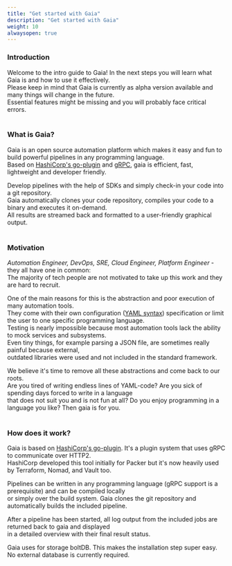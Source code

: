 ```yaml
---
title: "Get started with Gaia"
description: "Get started with Gaia"
weight: 10
alwaysopen: true
---
```


### Introduction

Welcome to the intro guide to Gaia! In the next steps you will learn what Gaia is and how to use it effectively. <br />
Please keep in mind that Gaia is currently as alpha version available and many things will change in the future. <br />
Essential features might be missing and you will probably face critical errors.
<br /><br />

### What is Gaia?

Gaia is an open source automation platform which makes it easy and fun to build powerful pipelines in any programming language. <br /> 
Based on <a href="https://github.com/hashicorp/go-plugin" target="_blank">HashiCorp's go-plugin</a> and <a href="https://grpc.io/" target="_blank">gRPC</a>, gaia is efficient, fast, lightweight and developer friendly. <br />

Develop pipelines with the help of SDKs and simply check-in your code into a git repository. <br /> 
Gaia automatically clones your code repository, compiles your code to a binary and executes it on-demand. <br />
All results are streamed back and formatted to a user-friendly graphical output.
<br /><br />

### Motivation

*Automation Engineer, DevOps, SRE, Cloud Engineer, Platform Engineer* - they all have one in common: <br />
The majority of tech people are not motivated to take up this work and they are hard to recruit. <br />

One of the main reasons for this is the abstraction and poor execution of many automation tools. <br />
They come with their own configuration (<a href="https://en.wikipedia.org/wiki/YAML" target="_blank">YAML syntax</a>) specification or limit the user to one specific programming language. <br /> 
Testing is nearly impossible because most automation tools lack the ability to mock services and subsystems. <br />
Even tiny things, for example parsing a JSON file, are sometimes really painful because external, <br />
outdated libraries were used and not included in the standard framework.

We believe it's time to remove all these abstractions and come back to our roots. <br />
Are you tired of writing endless lines of YAML-code? Are you sick of spending days forced to write in a language <br />
that does not suit you and is not fun at all? Do you enjoy programming in a language you like? Then gaia is for you.
<br /><br />

### How does it work?

Gaia is based on <a href="https://github.com/hashicorp/go-plugin" target="_blank">HashiCorp's go-plugin</a>. It's a plugin system that uses gRPC to communicate over HTTP2. <br /> 
HashiCorp developed this tool initially for Packer but it's now heavily used by Terraform, Nomad, and Vault too.

Pipelines can be written in any programming language (gRPC support is a prerequisite) and can be compiled locally <br />
or simply over the build system. Gaia clones the git repository and automatically builds the included pipeline.

After a pipeline has been started, all log output from the included jobs are returned back to gaia and displayed <br />
in a detailed overview with their final result status.

Gaia uses for storage boltDB. This makes the installation step super easy. No external database is currently required.